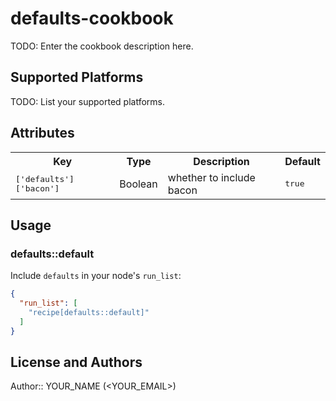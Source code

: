 # defaults-cookbook

TODO: Enter the cookbook description here.

## Supported Platforms

TODO: List your supported platforms.

## Attributes

<table>
  <tr>
    <th>Key</th>
    <th>Type</th>
    <th>Description</th>
    <th>Default</th>
  </tr>
  <tr>
    <td><tt>['defaults']['bacon']</tt></td>
    <td>Boolean</td>
    <td>whether to include bacon</td>
    <td><tt>true</tt></td>
  </tr>
</table>

## Usage

### defaults::default

Include `defaults` in your node's `run_list`:

```json
{
  "run_list": [
    "recipe[defaults::default]"
  ]
}
```

## License and Authors

Author:: YOUR_NAME (<YOUR_EMAIL>)
